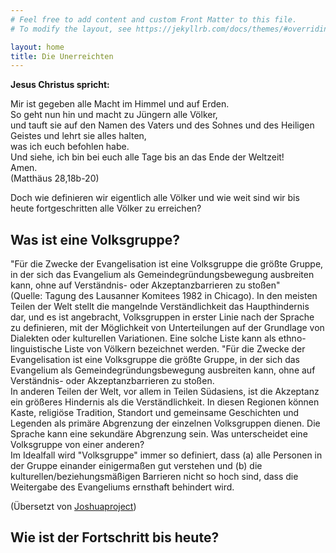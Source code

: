 ```yaml
---
# Feel free to add content and custom Front Matter to this file.
# To modify the layout, see https://jekyllrb.com/docs/themes/#overriding-theme-defaults

layout: home
title: Die Unerreichten
---
```

**Jesus Christus spricht:**

Mir ist gegeben alle Macht im Himmel und auf Erden.  
So geht nun hin und macht zu Jüngern alle Völker,  
und tauft sie auf den Namen des Vaters und des Sohnes und des Heiligen Geistes und lehrt sie alles halten,  
was ich euch befohlen habe.  
Und siehe, ich bin bei euch alle Tage bis an das Ende der Weltzeit!  
Amen.  
(Matthäus 28,18b-20)

Doch wie definieren wir eigentlich alle Völker und wie weit sind wir bis heute fortgeschritten alle Völker zu erreichen?

## Was ist eine Volksgruppe?

"Für die Zwecke der Evangelisation ist eine Volksgruppe die größte Gruppe, in der sich das Evangelium als Gemeindegründungsbewegung ausbreiten kann, ohne auf Verständnis- oder Akzeptanzbarrieren zu stoßen"  
(Quelle: Tagung des Lausanner Komitees 1982 in Chicago).
In den meisten Teilen der Welt stellt die mangelnde Verständlichkeit das Haupthindernis dar, und es ist angebracht, Volksgruppen in erster Linie nach der Sprache zu definieren, mit der Möglichkeit von Unterteilungen auf der Grundlage von Dialekten oder kulturellen Variationen. 
Eine solche Liste kann als ethno-linguistische Liste von Völkern bezeichnet werden.
"Für die Zwecke der Evangelisation ist eine Volksgruppe die größte Gruppe, in der sich das Evangelium als Gemeindegründungsbewegung ausbreiten kann, ohne auf Verständnis- oder Akzeptanzbarrieren zu stoßen.  
In anderen Teilen der Welt, vor allem in Teilen Südasiens, ist die Akzeptanz ein größeres Hindernis als die Verständlichkeit. 
In diesen Regionen können Kaste, religiöse Tradition, Standort und gemeinsame Geschichten und Legenden als primäre Abgrenzung der einzelnen Volksgruppen dienen. 
Die Sprache kann eine sekundäre Abgrenzung sein.
Was unterscheidet eine Volksgruppe von einer anderen?  
Im Idealfall wird "Volksgruppe" immer so definiert, dass (a) alle Personen in der Gruppe einander einigermaßen gut verstehen und (b) die kulturellen/beziehungsmäßigen Barrieren nicht so hoch sind, dass die Weitergabe des Evangeliums ernsthaft behindert wird.  

(Übersetzt von <a href="https://joshuaproject.net/resources/articles/what_is_a_people_group">Joshuaproject</a>)

## Wie ist der Fortschritt bis heute?
